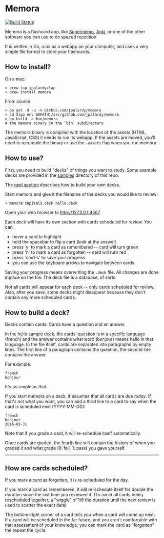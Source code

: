 
# Memora

[![Build Status](https://app.travis-ci.com/jpalardy/memora.svg?branch=main)](https://app.travis-ci.com/jpalardy/memora)

Memora is a flashcard app, like [Supermemo](https://www.supermemo.com/),
[Anki](http://ankisrs.net/), or one of the other software you can use to do
[spaced repetition](https://en.wikipedia.org/wiki/Spaced_repetition).

It is written in Go, runs as a webapp on your computer, and uses a very simple
file format to store your flashcards.


## How to install?

On a mac:

    > brew tap jpalardy/tap
    > brew install memora

From source:

    > go get -d -u -v github.com/jpalardy/memora
    > cd $(go env GOPATH)/src/github.com/jpalardy/memora
    > go build -o bin/memora
    # the memora binary in the `bin` subdirectory

The memora binary is compiled with the location of the assets (HTML,
JavaScript, CSS) it needs to run its webapp. If the assets are moved, you'll
need to recompile the binary or use the `-assets` flag when you run memora.


## How to use?

First, you need to build "decks" of things you want to study. Some example
decks are provided in the [samples](samples) directory of this repo.

The [next section](https://github.com/jpalardy/memora#how-to-build-a-deck) describes how to build your own decks.

Start memora and give it the filename of the decks you would like to review:

    > memora capitals.deck hello.deck

Open your web browser to http://127.0.0.1:4567

Each deck will have its own section with cards scheduled for review. You can:

* hover a card to highlight
* hold the spacebar to flip a card (look at the answer)
* press 'y' to mark a card as remembered -- card will turn green
* press 'n' to mark a card as forgotten -- card will turn red
* press 'cmd-s' to save your progress
* you can use the keyboard arrows to navigate between cards

Saving your progress means overwriting the `.deck` file. All changes are done
inplace on the file. The deck file is a database, of sorts.

Not all cards will appear for each deck -- only cards scheduled for review.
Also, after you save, some decks might disappear because they don't contain any
more scheduled cards.


## How to build a deck?

Decks contain cards. Cards have a question and an answer.

In the hello sample deck, the cards' question is in a specific language (french)
and the answer contains what word (bonjour) means hello in that language. In
the file itself, cards are separated into paragraphs by empty lines. The first
line of a paragraph contains the question, the second line contains the answer.

For example:

    french
    bonjour

It's as simple as that.

If you start memora on a deck, it assumes that all cards are due _today_. If
that's not what you want, you can add a third line to a card to say when the
card is scheduled next (YYYY-MM-DD):

    french
    bonjour
    2016-08-31

Note that if you grade a card, it will re-schedule itself automatically.

Once cards are graded, the fourth line will contain the history of when you graded it
and what grade (0: fail, 1: pass) you gave yourself.

-------------------------------------------------

## How are cards scheduled?

If you mark a card as forgotten, it is re-scheduled for the day.

If you mark a card as remembered, it will re-schedule itself for double the
duration since the last time you reviewed it. (To avoid all cards being
rescheduled together, a "wiggle" of 1/6 the duration until the next review is
used to scatter the exact date)

The bottom-right corner of a card tells you when a card will come up next. If a
card will be scheduled in the far future, and you aren't comfortable with that
assessment of your knowledge, you can mark the card as "forgotten" the repeat
the cycle.


